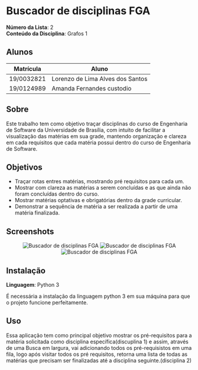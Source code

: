 
# Buscador de disciplinas FGA

**Número da Lista**: 2<br>
**Conteúdo da Disciplina**: Grafos 1<br>

## Alunos
|Matrícula | Aluno |
| -- | -- |
| 19/0032821  |  Lorenzo de Lima Alves dos Santos |
| 19/0124989  |  Amanda Fernandes custodio |

## Sobre 
Este trabalho tem como objetivo traçar disciplinas do curso de Engenharia de Software da Universidade de Brasília, com intuito de facilitar a visualização das matérias em sua grade, mantendo organização e clareza em cada requisitos que cada matéria possui dentro do curso de Engenharia de Software.

## Objetivos 

-  Traçar rotas entres matérias, mostrando pré requisitos para cada um.<br>
-  Mostrar com clareza as matérias a serem concluídas e as que ainda não foram concluídas dentro do curso. <br>
-  Mostrar matérias optativas e obrigatórias dentro da grade curricular.<br>
-  Demonstrar a sequência de matéria a ser realizada a partir de uma matéria finalizada.<br>

## Screenshots
<p align="center">
 <img src= projeto-de-algoritmos/Grafos1_DisciplinasSoftware/assets/BuscadorMaterias.jpg alt="Buscador de disciplinas FGA"/> 
 <img src= projeto-de-algoritmos/Grafos1_DisciplinasSoftware/assets/CaminhoNaoExiste.jpeg alt="Buscador de disciplinas FGA"/>
 <img src= projeto-de-algoritmos/Grafos1_DisciplinasSoftware/assets/ListaMaterias.jpg alt="Buscador de disciplinas FGA"/>
</p>

## Instalação 
**Linguagem**: Python 3<br>

É necessária a instalação da linguagem python 3 em sua máquina para que o projeto funcione perfeitamente.

## Uso 
Essa aplicação tem como principal objetivo mostrar os pré-requisitos para a matéria solicitada como disciplina específica(discuplina 1) e assim, através de uma Busca em largura, vai adicionando todos os pré-requisistos em uma fila, logo após visitar todos os pré requisitos, retorna uma lista de todas as matérias que precisam ser finalizadas até a disciplina seguinte.(disciplina 2)
